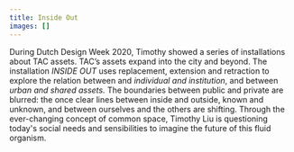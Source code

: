 ```yaml
---
title: Inside Out
images: []
---
```


During Dutch Design Week 2020, Timothy showed a series of installations about TAC assets. TAC’s assets expand into the city and beyond. The installation _INSIDE OUT_ uses replacement, extension and retraction to explore the relation between and _individual and institution_, and between _urban and shared assets._ The boundaries between public and private are blurred: the once clear lines between inside and outside, known and unknown, and between ourselves and the others are shifting. Through the ever-changing concept of common space, Timothy Liu is questioning today's social needs and sensibilities to imagine the future of this fluid organism.
